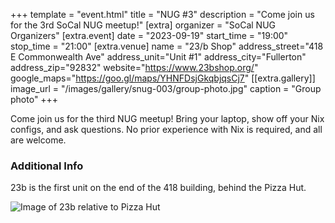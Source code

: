 +++
template = "event.html"
title = "NUG #3"
description = "Come join us for the 3rd SoCal NUG meetup!"
[extra]
organizer = "SoCal NUG Organizers"
[extra.event]
date = "2023-09-19"
start_time = "19:00"
stop_time = "21:00"
[extra.venue]
name = "23/b Shop"
address_street="418 E Commonwealth Ave"
address_unit="Unit #1"
address_city="Fullerton"
address_zip="92832"
website="https://www.23bshop.org/"
google_maps="https://goo.gl/maps/YHNFDsjGkqbjqsCj7"
[[extra.gallery]]
image_url = "/images/gallery/snug-003/group-photo.jpg"
caption = "Group photo"
+++

Come join us for the third NUG meetup! Bring your laptop, show off your Nix configs, and ask questions.
No prior experience with Nix is required, and all are welcome.

### Additional Info

23b is the first unit on the end of the 418 building, 
behind the Pizza Hut.

![Image of 23b relative to Pizza Hut](/images/events/2023-09-19/23b-directions.png)
